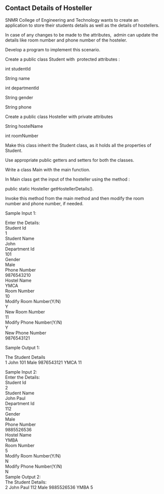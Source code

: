 ## Contact Details of Hosteller

SNMR College of Engineering and Technology wants to create an application to store their students details as well as the details of hostellers.

In case of any changes to be made to the attributes,  admin can update the details like room number and phone number of the hosteler.

Develop a program to implement this scenario.

Create a public class Student with  protected attributes :

int studentId

String name

int departmentId

String gender

String phone

Create a public class Hosteller with private attributes

String hostelName

int roomNumber

Make this class inherit the Student class, as it holds all the properties of Student.

Use appropriate public getters and setters for both the classes.

Write a class Main with the main function.

In Main class get the input of the hosteller using the method :

public static Hosteller getHostellerDetails().

Invoke this method from the main method and then modify the room number and phone number, if needed.

Sample Input 1:

Enter the Details:\
Student Id\
1\
Student Name\
John\
Department Id\
101\
Gender\
Male\
Phone Number\
9876543210\
Hostel Name\
YMCA\
Room Number\
10\
Modify Room Number(Y/N)\
Y\
New Room Number\
11\
Modify Phone Number(Y/N)\
Y\
New Phone Number\
9876543121

Sample Output 1:

The Student Details\
1 John 101 Male 9876543121 YMCA 11

Sample Input 2:\
Enter the Details:\
Student Id\
2\
Student Name\
John Paul\
Department Id\
112\
Gender\
Male\
Phone Number\
9885526536\
Hostel Name\
YMBA\
Room Number\
5\
Modify Room Number(Y/N)\
N\
Modify Phone Number(Y/N)\
N\
Sample Output 2:\
The Student Details:\
2 John Paul 112 Male 9885526536 YMBA 5
